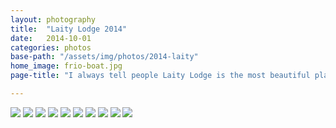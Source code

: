 ```yaml
---
layout: photography
title:  "Laity Lodge 2014"
date:   2014-10-01
categories: photos
base-path: "/assets/img/photos/2014-laity"
home_image: frio-boat.jpg
page-title: "I always tell people Laity Lodge is the most beautiful place in Texas. Here&rsquo;s the proof.&emsp;:)"

---
```


<img src="{{ page.base-path }}/doug-hanks.jpg" />
<img src="{{ page.base-path }}/frio-boat.jpg" />
<img src="{{ page.base-path }}/frio-canoe.jpg" />
<img src="{{ page.base-path }}/frio-river-diptych.jpg" />
<img src="{{ page.base-path }}/frio-river.jpg" />
<img src="{{ page.base-path }}/laity-fireside-diptych-2.jpg" />
<img src="{{ page.base-path }}/laity-fireside-diptych.jpg" />
<img src="{{ page.base-path }}/malcolm-guite.jpg" />
<img src="{{ page.base-path }}/mighty-purple-diptych.jpg" />
<img src="{{ page.base-path }}/sedrick-huckaby.jpg" />